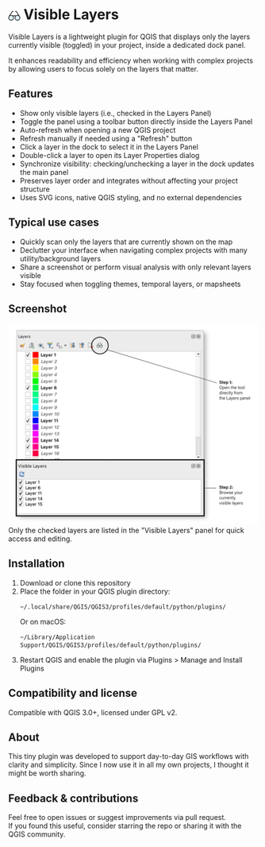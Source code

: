 <h1><img src="icons/glasses_on.svg" alt="Logo" width="24" style="vertical-align:middle;"/> Visible Layers</h1>

Visible Layers is a lightweight plugin for QGIS that displays only the layers currently visible (toggled) in your project, inside a dedicated dock panel.

It enhances readability and efficiency when working with complex projects by allowing users to focus solely on the layers that matter.
## Features

- Show only visible layers (i.e., checked in the Layers Panel)
- Toggle the panel using a toolbar button directly inside the Layers Panel
- Auto-refresh when opening a new QGIS project
- Refresh manually if needed using a "Refresh" button
- Click a layer in the dock to select it in the Layers Panel
- Double-click a layer to open its Layer Properties dialog
- Synchronize visibility: checking/unchecking a layer in the dock updates the main panel
- Preserves layer order and integrates without affecting your project structure
- Uses SVG icons, native QGIS styling, and no external dependencies

## Typical use cases

- Quickly scan only the layers that are currently shown on the map
- Declutter your interface when navigating complex projects with many utility/background layers
- Share a screenshot or perform visual analysis with only relevant layers visible
- Stay focused when toggling themes, temporal layers, or mapsheets

## Screenshot

<img src="docs/visible_layers_screenshot.png" alt="Screenshot" width="800"/>
Only the checked layers are listed in the "Visible Layers" panel for quick access and editing.

## Installation

1. Download or clone this repository  
2. Place the folder in your QGIS plugin directory:
   ```
   ~/.local/share/QGIS/QGIS3/profiles/default/python/plugins/
   ```
   Or on macOS:
   ```
   ~/Library/Application Support/QGIS/QGIS3/profiles/default/python/plugins/
   ```
3. Restart QGIS and enable the plugin via Plugins > Manage and Install Plugins

## Compatibility and license

Compatible with QGIS 3.0+, licensed under GPL v2.  

## About

This tiny plugin was developed to support day-to-day GIS workflows with clarity and simplicity. Since I now use it in all my own projects, I thought it might be worth sharing.

## Feedback & contributions

Feel free to open issues or suggest improvements via pull request.  
If you found this useful, consider starring the repo or sharing it with the QGIS community.
